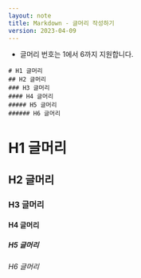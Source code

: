 ```yaml
---
layout: note
title: Markdown - 글머리 작성하기
version: 2023-04-09
---
```





- 글머리 번호는 1에서 6까지 지원합니다.

```
# H1 글머리
## H2 글머리
### H3 글머리
#### H4 글머리
##### H5 글머리
###### H6 글머리
```

# H1 글머리
## H2 글머리
### H3 글머리
#### H4 글머리
##### H5 글머리
###### H6 글머리

